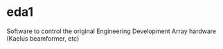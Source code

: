 # eda1
Software to control the original Engineering Development Array hardware (Kaelus beamformer, etc)
